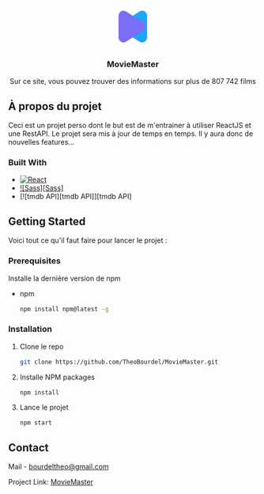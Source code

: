 <a name="readme-top"></a>

<!-- PROJECT LOGO -->
<br />
<div align="center">
  <a href="https://github.com/TheoBourdel/MovieMaster">
    <img src="src/assets/logo.svg" alt="Logo" width="80" height="80">
  </a>

  <h3 align="center">MovieMaster</h3>

  <p align="center">
    Sur ce site, vous pouvez trouver des informations sur plus de 807 742 films
  </p>
</div>


<!-- ABOUT THE PROJECT -->
## À propos du projet

Ceci est un projet perso dont le but est de m'entrainer à utiliser ReactJS et une RestAPI. Le projet sera mis à jour
de temps en temps. Il y aura donc de nouvelles features...


### Built With


* [![React][React.js]][React-url]
* [![Sass][Sass]][Sass-url]
* [![tmdb API][tmdb API]][tmdb API]



<!-- GETTING STARTED -->
## Getting Started

Voici tout ce qu'il faut faire pour lancer le projet :

### Prerequisites

Installe la dernière version de npm
* npm
  ```sh
  npm install npm@latest -g
  ```

### Installation

1. Clone le repo
   ```sh
   git clone https://github.com/TheoBourdel/MovieMaster.git
   ```
3. Installe NPM packages
   ```sh
   npm install
   ```
4. Lance le projet
   ```js
   npm start
   ```



<!-- CONTACT -->
## Contact

Mail - bourdeltheo@gmail.com

Project Link: [MovieMaster](https://github.com/TheoBourdel/MovieMaster)



<!-- MARKDOWN LINKS & IMAGES -->
[React.js]: https://img.shields.io/badge/React-20232A?style=for-the-badge&logo=react&logoColor=61DAFB
[React-url]: https://reactjs.org/
[Sass-url]: https://sass-lang.com/
